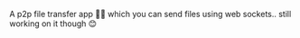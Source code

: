A p2p file transfer app 👨‍💻 which you can send files using web sockets.. still working on it though 😊
